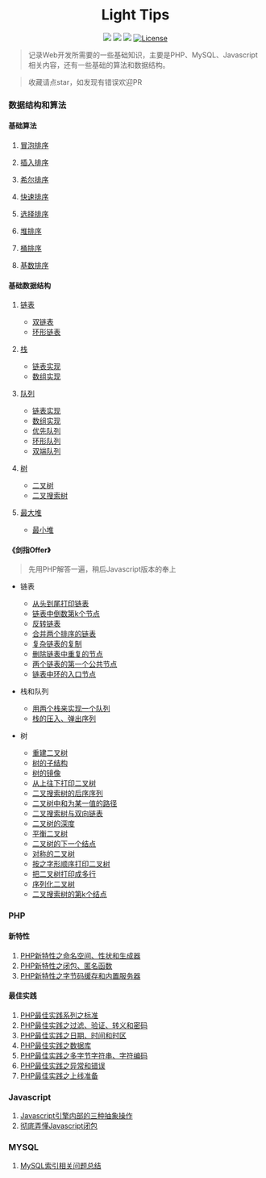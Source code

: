 <h1 align="center">Light Tips</h1>

<p align="center">
<a href="https://github.com/xx19941215/webBlog"><img src="https://img.shields.io/github/forks/xx19941215/webBlog.svg"></a>
<a href="https://github.com/xx19941215/webBlog"><img src="https://img.shields.io/github/stars/xx19941215/webBlog.svg"></a>
<a href="https://github.com/xx19941215/webBlog"><img src="https://img.shields.io/badge/php-7.0%2B-blue.svg""></a>
<a href="https://opensource.org/licenses/MIT"><img src="https://img.shields.io/cocoapods/l/AFNetworking.svg" alt="License"></a>
</p>

> 记录Web开发所需要的一些基础知识，主要是PHP、MySQL、Javascript相关内容，还有一些基础的算法和数据结构。

> 收藏请点star，如发现有错误欢迎PR

### 数据结构和算法

#### 基础算法
1. [冒泡排序](https://github.com/xx19941215/webBlog/blob/master/algorithm/sort/bubbleSort/bubbleSort.php)
2. [插入排序](https://github.com/xx19941215/webBlog/blob/master/algorithm/sort/insertSort/insertSort.php)
3. [希尔排序](https://github.com/xx19941215/webBlog/blob/master/algorithm/sort/shellSort/shellSort.php)
4. [快速排序](https://github.com/xx19941215/webBlog/blob/master/algorithm/sort/quickSort/quickSort.php)
5. [选择排序](https://github.com/xx19941215/webBlog/blob/master/algorithm/sort/selectSort/selectSort.php)
6. [堆排序](algorithm/sort/heapSort/heapSort.php)

7. [桶排序](algorithm/sort/bucketSort/bucketSort.php)

8. [基数排序](algorithm/sort/radixSort/radixSort.php)




#### 基础数据结构

1. [链表](https://github.com/xx19941215/webBlog/blob/master/dataStructure/LinkedList/LinkedList.php)
   - [双链表](https://github.com/xx19941215/webBlog/blob/master/dataStructure/DoubleLinkedList/DoubleLinkedList.php)
   - [环形链表](https://github.com/xx19941215/webBlog/blob/master/dataStructure/CircularLinkedList/CircularLinkedList.php)
2. [栈](https://github.com/xx19941215/webBlog/blob/master/dataStructure/Stack/StackInterface.php)
   - [链表实现](https://github.com/xx19941215/webBlog/blob/master/dataStructure/Stack/LinkedListStack.php)
   - [数组实现](https://github.com/xx19941215/webBlog/blob/master/dataStructure/Stack/ArrStack.php)
3. [队列](https://github.com/xx19941215/webBlog/blob/master/dataStructure/Queue/QueueInterface.php)
   - [链表实现](https://github.com/xx19941215/webBlog/blob/master/dataStructure/Queue/LinkedListQueue.php)
   - [数组实现](https://github.com/xx19941215/webBlog/blob/master/dataStructure/Queue/ArrQueue.php)
   - [优先队列](https://github.com/xx19941215/webBlog/blob/master/dataStructure/Queue/LinkedListPriorityQueue.php)
   - [环形队列](https://github.com/xx19941215/webBlog/blob/master/dataStructure/Queue/CircularQueue.php)
   - [双端队列](https://github.com/xx19941215/webBlog/blob/master/dataStructure/Queue/LinkedListDeQueue.php)   
4. [树](https://github.com/xx19941215/webBlog/blob/master/dataStructure/Tree/Tree.php)
   - [二叉树](https://github.com/xx19941215/webBlog/blob/master/dataStructure/Tree/BinaryTree.php)
   - [二叉搜索树](dataStructure/Tree/BST.php)

5. [最大堆](dataStructure/Heap/MaxHeap.php)
   - [最小堆](dataStructure/Heap/MinHeap.php)


   
#### 《剑指Offer》

> 先用PHP解答一遍，稍后Javascript版本的奉上

- 链表
  - [从头到尾打印链表](https://github.com/xx19941215/webBlog/blob/master/offer/LinkedList/1.php)
  - [链表中倒数第k个节点](https://github.com/xx19941215/webBlog/blob/master/offer/LinkedList/2.php)
  - [反转链表](https://github.com/xx19941215/webBlog/blob/master/offer/LinkedList/3.php)
  - [合并两个排序的链表](https://github.com/xx19941215/webBlog/blob/master/offer/LinkedList/4.php)
  - [复杂链表的复制](https://github.com/xx19941215/webBlog/blob/master/offer/LinkedList/5.php)
  - [删除链表中重复的节点](https://github.com/xx19941215/webBlog/blob/master/offer/LinkedList/6.php)
  - [两个链表的第一个公共节点](https://github.com/xx19941215/webBlog/blob/master/offer/LinkedList/7.php)
  - [链表中环的入口节点](https://github.com/xx19941215/webBlog/blob/master/offer/LinkedList/8.php)
  
- 栈和队列 
  - [用两个栈来实现一个队列](https://github.com/xx19941215/webBlog/blob/master/offer/Stack&Queue/2.php)
  - [栈的压入、弹出序列](https://github.com/xx19941215/webBlog/blob/master/offer/Stack&Queue/1.php)

- 树
  - [重建二叉树](https://github.com/xx19941215/webBlog/blob/master/offer/Tree/1.php)
  - [树的子结构](https://github.com/xx19941215/webBlog/blob/master/offer/Tree/2.php)
  - [树的镜像](https://github.com/xx19941215/webBlog/blob/master/offer/Tree/3.php)
  - [从上往下打印二叉树](https://github.com/xx19941215/webBlog/blob/master/offer/Tree/4.php)
  - [二叉搜索树的后序序列](https://github.com/xx19941215/webBlog/blob/master/offer/Tree/5.php)
  - [二叉树中和为某一值的路径](https://github.com/xx19941215/webBlog/blob/master/offer/Tree/6.php)
  - [二叉搜索树与双向链表](https://github.com/xx19941215/webBlog/blob/master/offer/Tree/7.php)
  - [二叉树的深度](https://github.com/xx19941215/webBlog/blob/master/offer/Tree/8.php)
  - [平衡二叉树](https://github.com/xx19941215/webBlog/blob/master/offer/Tree/9.php)
  - [二叉树的下一个结点](https://github.com/xx19941215/webBlog/blob/master/offer/Tree/10.php)
  - [对称的二叉树](https://github.com/xx19941215/webBlog/blob/master/offer/Tree/11.php)
  - [按之字形顺序打印二叉树](https://github.com/xx19941215/webBlog/blob/master/offer/Tree/12.php)
  - [把二叉树打印成多行](https://github.com/xx19941215/webBlog/blob/master/offer/Tree/13.php)
  - [序列化二叉树](https://github.com/xx19941215/webBlog/blob/master/offer/Tree/14.php)
  - [二叉搜索树的第k个结点](https://github.com/xx19941215/webBlog/blob/master/offer/Tree/15.php)


### PHP

#### 新特性
1. [PHP新特性之命名空间、性状和生成器](https://github.com/xx19941215/webBlog/issues/1)
2. [PHP新特性之闭包、匿名函数](https://github.com/xx19941215/webBlog/issues/2)
3. [PHP新特性之字节码缓存和内置服务器](https://github.com/xx19941215/webBlog/issues/3)

#### 最佳实践

1. [PHP最佳实践系列之标准](https://github.com/xx19941215/webBlog/issues/4)
2. [PHP最佳实践之过滤、验证、转义和密码](https://github.com/xx19941215/webBlog/issues/5)
3. [PHP最佳实践之日期、时间和时区](https://github.com/xx19941215/webBlog/issues/6)
4. [PHP最佳实践之数据库](https://github.com/xx19941215/webBlog/issues/7)
5. [PHP最佳实践之多字节字符串、字符编码](https://github.com/xx19941215/webBlog/issues/8)
6. [PHP最佳实践之异常和错误](https://github.com/xx19941215/webBlog/issues/11)
7. [PHP最佳实践之上线准备](https://github.com/xx19941215/webBlog/issues/12)


### Javascript
1. [Javascript引擎内部的三种抽象操作](https://github.com/xx19941215/webBlog/issues/9)
2. [彻底弄懂Javascript闭包](https://github.com/xx19941215/webBlog/issues/10)

### MYSQL
1. [MySQL索引相关问题总结](https://github.com/xx19941215/webBlog/issues/13)
